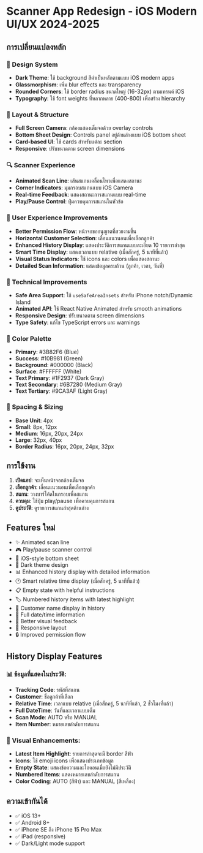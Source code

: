 # Scanner App Redesign - iOS Modern UI/UX 2024-2025

## การเปลี่ยนแปลงหลัก

### 🎨 Design System
- **Dark Theme**: ใช้ background สีดำเป็นหลักตามแบบ iOS modern apps
- **Glassmorphism**: เพิ่ม blur effects และ transparency
- **Rounded Corners**: ใช้ border radius ขนาดใหญ่ (16-32px) ตามเทรนด์ iOS
- **Typography**: ใช้ font weights ที่หลากหลาย (400-800) เพื่อสร้าง hierarchy

### 📱 Layout & Structure
- **Full Screen Camera**: กล้องแสดงเต็มจอด้วย overlay controls
- **Bottom Sheet Design**: Controls panel อยู่ด้านล่างแบบ iOS bottom sheet
- **Card-based UI**: ใช้ cards สำหรับแต่ละ section
- **Responsive**: ปรับขนาดตาม screen dimensions

### 🔍 Scanner Experience
- **Animated Scan Line**: เส้นสแกนเคลื่อนไหวเพื่อแสดงสถานะ
- **Corner Indicators**: มุมกรอบสแกนแบบ iOS Camera
- **Real-time Feedback**: แสดงสถานะการสแกนแบบ real-time
- **Play/Pause Control**: ปุ่มควบคุมการสแกนในหัวข้อ

### 🎯 User Experience Improvements
- **Better Permission Flow**: หน้าจอขออนุญาตที่สวยงามขึ้น
- **Horizontal Customer Selection**: เลื่อนแนวนอนเพื่อเลือกลูกค้า
- **Enhanced History Display**: แสดงประวัติการสแกนแบบละเอียด 10 รายการล่าสุด
- **Smart Time Display**: แสดงเวลาแบบ relative (เมื่อสักครู่, 5 นาทีที่แล้ว)
- **Visual Status Indicators**: ใช้ icons และ colors เพื่อแสดงสถานะ
- **Detailed Scan Information**: แสดงข้อมูลครบถ้วน (ลูกค้า, เวลา, วันที่)

### 🔧 Technical Improvements
- **Safe Area Support**: ใช้ `useSafeAreaInsets` สำหรับ iPhone notch/Dynamic Island
- **Animated API**: ใช้ React Native Animated สำหรับ smooth animations
- **Responsive Design**: ปรับขนาดตาม screen dimensions
- **Type Safety**: แก้ไข TypeScript errors และ warnings

### 🎨 Color Palette
- **Primary**: #3B82F6 (Blue)
- **Success**: #10B981 (Green)  
- **Background**: #000000 (Black)
- **Surface**: #FFFFFF (White)
- **Text Primary**: #1F2937 (Dark Gray)
- **Text Secondary**: #6B7280 (Medium Gray)
- **Text Tertiary**: #9CA3AF (Light Gray)

### 📐 Spacing & Sizing
- **Base Unit**: 4px
- **Small**: 8px, 12px
- **Medium**: 16px, 20px, 24px
- **Large**: 32px, 40px
- **Border Radius**: 16px, 20px, 24px, 32px

## การใช้งาน

1. **เปิดแอป**: จะเห็นหน้าจอกล้องเต็มจอ
2. **เลือกลูกค้า**: เลื่อนแนวนอนเพื่อเลือกลูกค้า
3. **สแกน**: วางบาร์โค้ดในกรอบเพื่อสแกน
4. **ควบคุม**: ใช้ปุ่ม play/pause เพื่อควบคุมการสแกน
5. **ดูประวัติ**: ดูรายการสแกนล่าสุดด้านล่าง

## Features ใหม่

- ✨ Animated scan line
- 🎮 Play/pause scanner control
- 📱 iOS-style bottom sheet
- 🌙 Dark theme design
- 📊 Enhanced history display with detailed information
- 🕐 Smart relative time display (เมื่อสักครู่, 5 นาทีที่แล้ว)
- 📋 Empty state with helpful instructions
- 🏷️ Numbered history items with latest highlight
- 👤 Customer name display in history
- 📅 Full date/time information
- 🎯 Better visual feedback
- 📐 Responsive layout
- 🔒 Improved permission flow

## History Display Features

### 📊 ข้อมูลที่แสดงในประวัติ:
- **Tracking Code**: รหัสที่สแกน
- **Customer**: ชื่อลูกค้าที่เลือก
- **Relative Time**: เวลาแบบ relative (เมื่อสักครู่, 5 นาทีที่แล้ว, 2 ชั่วโมงที่แล้ว)
- **Full DateTime**: วันที่และเวลาแบบเต็ม
- **Scan Mode**: AUTO หรือ MANUAL
- **Item Number**: หมายเลขลำดับการสแกน

### 🎨 Visual Enhancements:
- **Latest Item Highlight**: รายการล่าสุดจะมี border สีฟ้า
- **Icons**: ใช้ emoji icons เพื่อแสดงประเภทข้อมูล
- **Empty State**: แสดงข้อความและไอคอนเมื่อยังไม่มีประวัติ
- **Numbered Items**: แสดงหมายเลขลำดับการสแกน
- **Color Coding**: AUTO (สีฟ้า) และ MANUAL (สีเหลือง)

## ความเข้ากันได้

- ✅ iOS 13+
- ✅ Android 8+
- ✅ iPhone SE ถึง iPhone 15 Pro Max
- ✅ iPad (responsive)
- ✅ Dark/Light mode support